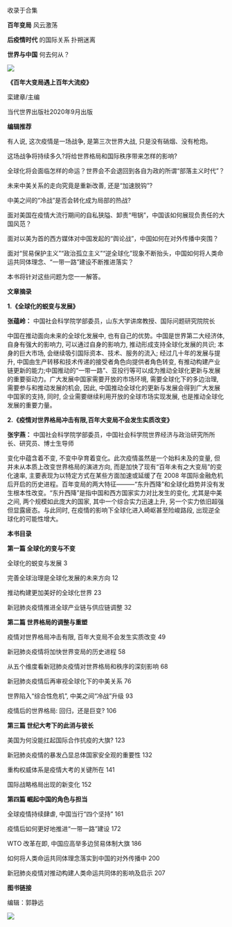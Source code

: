 

收录于合集

**百年变局** 风云激荡  

 **后疫情时代** 的国际关系 扑朔迷离

 **世界与中国** 何去何从？

  

![](/images/202/2.png)

 **《百年大变局遇上百年大流疫》**

栾建章/主编

当代世界出版社2020年9月出版

  

  

  

 **编辑推荐**  

  

有人说, 这次疫情是一场战争, 是第三次世界大战, 只是没有硝烟、没有枪炮。

  

这场战争将持续多久?将给世界格局和国际秩序带来怎样的影响?

  

全球化将会面临怎样的命运？世界会不会退回到各自为政的所谓“部落主义时代”？

  

未来中美关系的走向究竟是重新改善, 还是“加速脱钩”?

  

中美之间的“冷战”是否会转化成为局部的热战?

  

面对美国在疫情大流行期间的自私狭隘、卸责“甩锅”，中国该如何展现负责任的大国风范？

  

面对以美为首的西方媒体对中国发起的“舆论战”，中国如何在对外传播中突围？

  

面对“贸易保护主义”“政治孤立主义”“逆全球化”现象不断抬头，中国如何将人类命运共同体理念、“一带一路”建设不断推进落实？

  

本书将针对这些问题为您一一解答。

  

 **文章摘录**

  

 **1.《全球化的蜕变与发展》**

  

 **张蕴岭：** 中国社会科学院学部委员，山东大学讲席教授、国际问题研究院院长

  

中国在推动面向未来的全球化发展中, 也有自己的优势。中国是世界第二大经济体, 自身有强大的影响力, 可以通过自身的影响力, 推动形成支持全球化发展的共识;
本身的巨大市场, 会继续吸引国际资本、技术、服务的流入; 经过几十年的发展与提升, 中国由生产转移和技术传递的接受者角色向提供者角色转变,
有推动构建产业链更新的能力;中国推动的“一带一路”、亚投行等可以成为推动全球化更新与发展的重要驱动力。广大发展中国家需要开放的市场环境,
需要全球化下的多边治理, 需要参与和推动发展的机会, 因此, 中国推动全球化的更新与发展会得到广大发展中国家的支持, 同时,
企业需要继续利用开放的全球市场实现发展, 也是推动全球化发展的重要力量。

  

 **2.《疫情对世界格局冲击有限,百年大变局不会发生实质改变》**

  

 **张宇燕：** 中国社会科学院学部委员，中国社会科学院世界经济与政治研究所所长、研究员、博士生导师

  

变化中蕴含着不变, 不变中孕育着变化。此次疫情虽然是一个始料未及的变量, 但并未从本质上改变世界格局的演进方向,
而是加快了现有“百年未有之大变局”的变化速率, 主要表现为以特定方式在某些方面加速或延缓了在 2008
年国际金融危机后开启的历史进程。百年变局的两大特征———“东升西降”和全球化趋势并没有发生根本性改变。“东升西降”是指中国和西方国家实力对比发生的变化,
尤其是中美之间, 两个规模如此庞大的国家, 其中一个综合实力迅速上升, 另一个实力依旧超强但显露疲态。与此同时, 在疫情的影响下全球化进入崎岖甚至险峻路段,
出现逆全球化的可能性增大。

  

 **本书目录**

  

 **第一篇 全球化的变与不变**

全球化的蜕变与发展 3

完善全球治理是全球化发展的未来方向 12

推动构建更加美好的全球化世界 23

新冠肺炎疫情推进全球产业链与供应链调整 32

  

 **第二篇 世界格局的调整与重塑**

疫情对世界格局冲击有限, 百年大变局不会发生实质改变 49

新冠肺炎疫情将加快世界变局的历史进程 58

从五个维度看新冠肺炎疫情对世界格局和秩序的深刻影响 68

新冠肺炎疫情后再审视全球化下的中美关系 76

世界陷入“综合性危机”, 中美之间“冷战”升级 93

疫情后的世界格局: 回归，还是巨变? 106

  

 **第三篇 世纪大考下的此消与彼长**

美国为何没能扛起国际合作抗疫的大旗? 123

新冠肺炎疫情的暴发凸显总体国家安全观的重要性 132

重构权威体系是疫情大考的关键所在 141

国际战略格局出现的新变化 152

  

 **第四篇 崛起中国的角色与担当**

全球疫情持续肆虐, 中国当行“四个坚持” 161

疫情后如何更好地推进“一带一路”建设 172

WTO 改革在即, 中国应高举多边贸易体制大旗 186

如何将人类命运共同体理念落实到中国的对外传播中 200

新冠肺炎疫情对推动构建人类命运共同体的影响及启示 207

  

 **图书链接**

编辑：郭静远  
  
![](/images/202/3.jpeg)

  

